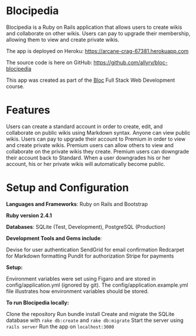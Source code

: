 # Blocipedia
 
Blocipedia is a Ruby on Rails application that allows users to create wikis and collaborate on other wikis. Users can pay to upgrade their membership, allowing them to view and create private wikis.
 
The app is deployed on Heroku: https://arcane-crag-67381.herokuapp.com
 
The source code is here on GitHub: https://github.com/allyrv/bloc-blocipedia
 
This app was created as part of the [Bloc](www.bloc.io) Full Stack Web Development course.
 
# Features
 
Users can create a standard account in order to create, edit, and collaborate on public wikis using Markdown syntax. Anyone can view public wikis.
Users can pay to upgrade their account to Premium in order to view and create private wikis.
Premium users can allow others to view and collaborate on the private wikis they create.
Premium users can downgrade their account back to Standard.
When a user downgrades his or her account, his or her private wikis will automatically become public.
 
# Setup and Configuration
 
**Languages and Frameworks**: Ruby on Rails and Bootstrap

**Ruby version 2.4.1**

**Databases**: SQLite (Test, Development), PostgreSQL (Production)

**Development Tools and Gems include**:

Devise for user authentication
SendGrid for email confirmation
Redcarpet for Markdown formatting
Pundit for authorization
Stripe for payments
 
**Setup:**
 
Environment variables were set using Figaro and are stored in config/application.yml (ignored by git).
The config/application.example.yml file illustrates how environment variables should be stored.
 
**To run Blocipedia locally:**
 
Clone the repository
Run bundle install
Create and migrate the SQLite database with `rake db:create` and `rake db:migrate`
Start the server using `rails server`
Run the app on `localhost:3000`
